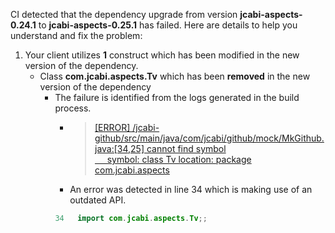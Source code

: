 CI detected that the dependency upgrade from version **jcabi-aspects-0.24.1** to **jcabi-aspects-0.25.1** has failed. Here are details to help you understand and fix the problem:
1. Your client utilizes **1** construct which has been modified in the new version of the dependency.
   * <summary>Class <b>com.jcabi.aspects.Tv</b> which has been <b>removed</b> in the new version of the dependency</summary>
            
        *  <summary>The failure is identified from the logs generated in the build process. </summary>
          
            *   >[[ERROR] /jcabi-github/src/main/java/com/jcabi/github/mock/MkGithub.java:[34,25] cannot find symbol<br>&nbsp;&nbsp;&nbsp;&nbsp;  symbol:   class Tv
  location: package com.jcabi.aspects
](https://github.com/chains-project/breaking-good/actions/runs/8110103454/job/22166641300#step:4:1813)
            *   An error was detected in line 34 which is making use of an outdated API.
             ``` java
             34   import com.jcabi.aspects.Tv;;
            ```
            


